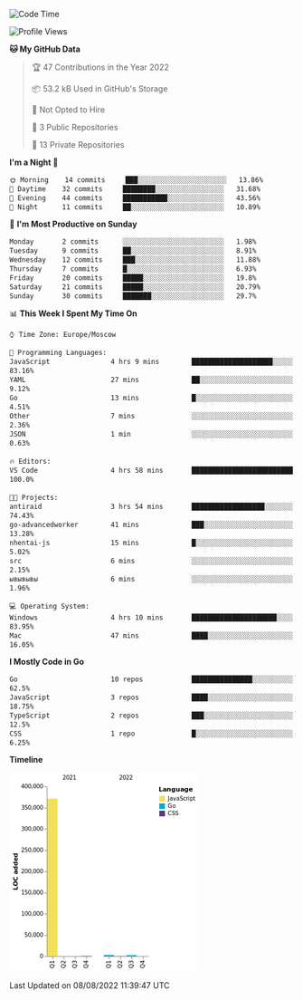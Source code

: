 <!--START_SECTION:waka-->
![Code Time](http://img.shields.io/badge/Code%20Time-398%20hrs%2055%20mins-blue)

![Profile Views](http://img.shields.io/badge/Profile%20Views-0-blue)

**🐱 My GitHub Data** 

> 🏆 47 Contributions in the Year 2022
 > 
> 📦 53.2 kB Used in GitHub's Storage 
 > 
> 🚫 Not Opted to Hire
 > 
> 📜 3 Public Repositories 
 > 
> 🔑 13 Private Repositories  
 > 
**I'm a Night 🦉** 

```text
🌞 Morning    14 commits     ███░░░░░░░░░░░░░░░░░░░░░░   13.86% 
🌆 Daytime    32 commits     ████████░░░░░░░░░░░░░░░░░   31.68% 
🌃 Evening    44 commits     ███████████░░░░░░░░░░░░░░   43.56% 
🌙 Night      11 commits     ██░░░░░░░░░░░░░░░░░░░░░░░   10.89%

```
📅 **I'm Most Productive on Sunday** 

```text
Monday       2 commits      ░░░░░░░░░░░░░░░░░░░░░░░░░   1.98% 
Tuesday      9 commits      ██░░░░░░░░░░░░░░░░░░░░░░░   8.91% 
Wednesday    12 commits     ███░░░░░░░░░░░░░░░░░░░░░░   11.88% 
Thursday     7 commits      █░░░░░░░░░░░░░░░░░░░░░░░░   6.93% 
Friday       20 commits     █████░░░░░░░░░░░░░░░░░░░░   19.8% 
Saturday     21 commits     █████░░░░░░░░░░░░░░░░░░░░   20.79% 
Sunday       30 commits     ███████░░░░░░░░░░░░░░░░░░   29.7%

```


📊 **This Week I Spent My Time On** 

```text
⌚︎ Time Zone: Europe/Moscow

💬 Programming Languages: 
JavaScript               4 hrs 9 mins        ████████████████████░░░░░   83.16% 
YAML                     27 mins             ██░░░░░░░░░░░░░░░░░░░░░░░   9.12% 
Go                       13 mins             █░░░░░░░░░░░░░░░░░░░░░░░░   4.51% 
Other                    7 mins              ░░░░░░░░░░░░░░░░░░░░░░░░░   2.36% 
JSON                     1 min               ░░░░░░░░░░░░░░░░░░░░░░░░░   0.63%

🔥 Editors: 
VS Code                  4 hrs 58 mins       █████████████████████████   100.0%

🐱‍💻 Projects: 
antiraid                 3 hrs 54 mins       ██████████████████░░░░░░░   74.43% 
go-advancedworker        41 mins             ███░░░░░░░░░░░░░░░░░░░░░░   13.28% 
nhentai-js               15 mins             █░░░░░░░░░░░░░░░░░░░░░░░░   5.02% 
src                      6 mins              ░░░░░░░░░░░░░░░░░░░░░░░░░   2.15% 
ывывывы                  6 mins              ░░░░░░░░░░░░░░░░░░░░░░░░░   1.96%

💻 Operating System: 
Windows                  4 hrs 10 mins       █████████████████████░░░░   83.95% 
Mac                      47 mins             ████░░░░░░░░░░░░░░░░░░░░░   16.05%

```

**I Mostly Code in Go** 

```text
Go                       10 repos            ███████████████░░░░░░░░░░   62.5% 
JavaScript               3 repos             ████░░░░░░░░░░░░░░░░░░░░░   18.75% 
TypeScript               2 repos             ███░░░░░░░░░░░░░░░░░░░░░░   12.5% 
CSS                      1 repo              █░░░░░░░░░░░░░░░░░░░░░░░░   6.25%

```


**Timeline**

![Chart not found](https://raw.githubusercontent.com/jeezft/jeezft/main/charts/bar_graph.png) 


 Last Updated on 08/08/2022 11:39:47 UTC
<!--END_SECTION:waka-->
